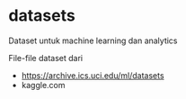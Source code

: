 # datasets
Dataset untuk machine learning dan analytics

File-file dataset dari
- https://archive.ics.uci.edu/ml/datasets
- kaggle.com



